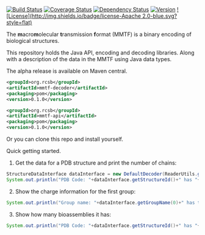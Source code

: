 [![Build Status](https://travis-ci.org/rcsb/mmtf-java.svg?branch=master)](https://travis-ci.org/rcsb/mmtf-java)
[![Coverage Status](https://coveralls.io/repos/github/rcsb/mmtf-java/badge.svg?branch=master)](https://coveralls.io/github/rcsb/mmtf-java?branch=master)
[![Dependency Status](https://www.versioneye.com/user/projects/56feb8e5fcd19a0039f1553c/badge.svg?style=flat)](https://www.versioneye.com/user/projects/56feb8e5fcd19a0039f1553c)
[![Version](http://img.shields.io/badge/version-0.1.0-blue.svg?style=flat)](http://biojava.org/wiki/BioJava:Download) [![License](http://img.shields.io/badge/license-Apache 2.0-blue.svg?style=flat)](https://github.com/rcsb/mmtf-java/blob/master/LICENSE.txt)



The **m**acro**m**olecular **t**ransmission **f**ormat (MMTF) is a binary encoding of biological structures.

This repository holds the Java API, encoding and decoding libraries. Along with a description of the data in the MMTF using Java data types.


The alpha release is available on Maven central.

```xml
<groupId>org.rcsb</groupId>
<artifactId>mmtf-decoder</artifactId>
<packaging>pom</packaging>
<version>0.1.0</version>
```

```xml
<groupId>org.rcsb</groupId>
<artifactId>mmtf-api</artifactId>
<packaging>pom</packaging>
<version>0.1.0</version>
```

Or you can clone this repo and install yourself.


Quick getting started.

1) Get the data for a PDB structure and print the number of chains:
```java
StructureDataInterface dataInterface = new DefaultDecoder(ReaderUtils.getDataFromUrl("4cup"));
System.out.println("PDB Code: "+dataInterface.getStructureId()+" has "+dataInterface.getNumChains()+" chains");
```

2) Show the charge information for the first group:
```java
System.out.println("Group name: "+dataInterface.getGroupName(0)+" has the following atomic charges: "+dataInterface.getGroupAtomCharges(0));
```

3) Show how many bioassemblies it has:
```java
System.out.println("PDB Code: "+dataInterface.getStructureId()+" has "+dataInterface.getNumBioassemblies()+" bioassemblies");
```
